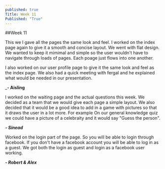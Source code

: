 ```yaml
---
published: true
Title: Week 11
Published: "True"
---
```




##Week 11

This we I gave all the pages the same look and feel. I worked on the index page again to give it a smooth and concise layout. We went with flat design. We wanted to keep it mimimal and simple so the user wouldn't have to navigate through loads of pages. Each poage just flows into one another. 

I also worked on our user profile page to give it the same look and feel as the index page. We also had a quick meeting with fergal and he explained what would be needed in our presentation.

_**- Aisling**

I worked on the waiting page and the actual questions this week. We decided as a team that we would give each page a simple layout. We also decided that it would be a good idea to add in a game with pictures so that it draws the user in a lot more. For example On our general knowledge quiz we could have a picture of a celebraity and it would say "Guess the person".

_**- Sinead**_

Worked on the login part of the page. So you will be able to login through facebook. If you don't have a facebook account you will be able to log in as a guest. We got both the login as guest and login as a facebook user working.

**_- Robert & Alex_**
